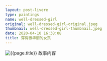 ```yaml
---
layout: post-livere
type: paintings
name: well-dressed-girl
original: well-dressed-girl-original.jpeg
thumbnail: well-dressed-girl-thumbnail.jpeg
date: 2020-04-10 16:38:08
title: 穿得很华丽的女孩
---
```


![{{page.title}}](/gallery/paintings/{{page.original}})
故事内容

